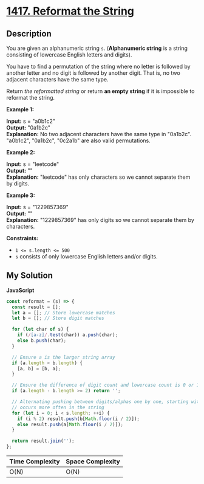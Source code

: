 # [1417. Reformat the String](https://leetcode.com/problems/reformat-the-string)

## Description

You are given an alphanumeric string `s`. (**Alphanumeric string** is a string consisting of lowercase English letters and digits).

You have to find a permutation of the string where no letter is followed by another letter and no digit is followed by another digit. That is, no two adjacent characters have the same type.

Return _the reformatted string_ or return **an empty string** if it is impossible to reformat the string.

**Example 1:**

**Input:** s = "a0b1c2"  
**Output:** "0a1b2c"  
**Explanation:** No two adjacent characters have the same type in "0a1b2c". "a0b1c2", "0a1b2c", "0c2a1b" are also valid permutations.

**Example 2:**

**Input:** s = "leetcode"  
**Output:** ""  
**Explanation:** "leetcode" has only characters so we cannot separate them by digits.

**Example 3:**

**Input:** s = "1229857369"  
**Output:** ""  
**Explanation:** "1229857369" has only digits so we cannot separate them by characters.

**Constraints:**

- `1 <= s.length <= 500`
- `s` consists of only lowercase English letters and/or digits.

## My Solution

**JavaScript**

```js
const reformat = (s) => {
  const result = [];
  let a = []; // Store lowercase matches
  let b = []; // Store digit matches

  for (let char of s) {
    if (/[a-z]/.test(char)) a.push(char);
    else b.push(char);
  }

  // Ensure a is the larger string array
  if (a.length < b.length) {
    [a, b] = [b, a];
  }

  // Ensure the difference of digit count and lowercase count is 0 or 1
  if (a.length - b.length >= 2) return '';

  // Alternating pushing between digits/alphas one by one, starting with whatever
  // occurs more often in the string
  for (let i = 0; i < s.length; ++i) {
    if (i % 2) result.push(b[Math.floor(i / 2)]);
    else result.push(a[Math.floor(i / 2)]);
  }

  return result.join('');
};
```

| Time Complexity | Space Complexity |
| --------------- | ---------------- |
| O(N)            | O(N)             |

